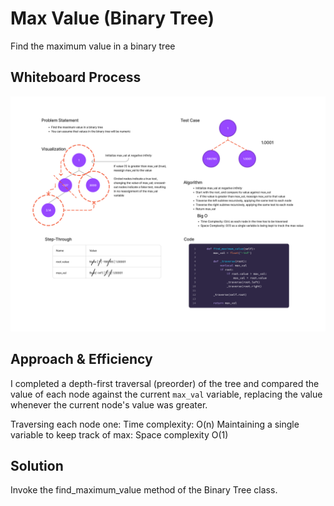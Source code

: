 # Max Value (Binary Tree)
Find the maximum value in a binary tree

## Whiteboard Process
![Whiteboard](tree_max_whiteboard.png)

## Approach & Efficiency
I completed a depth-first traversal (preorder) of the tree and
compared the value of each node against the current `max_val`
variable, replacing the value whenever the current node's value
was greater.

Traversing each node one: Time complexity: O(n)
Maintaining a single variable to keep track of max: Space complexity O(1)

## Solution
Invoke the find_maximum_value method of the Binary Tree class.
